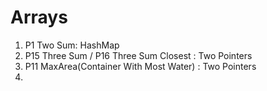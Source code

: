 # Arrays

1. P1 Two Sum: HashMap
2. P15 Three Sum / P16 Three Sum Closest : Two Pointers
3. P11 MaxArea(Container With Most Water) : Two Pointers
4. 

   

